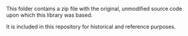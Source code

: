 This folder contains a zip file with the original, unmodified source code upon which this library was based.

It is included in this repository for historical and reference purposes.

